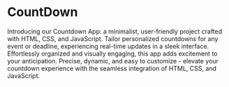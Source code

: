 # CountDown  
Introducing our Countdown App: a minimalist, user-friendly project crafted with HTML, CSS, and JavaScript. Tailor personalized countdowns for any event or deadline, experiencing real-time updates in a sleek interface. Effortlessly organized and visually engaging, this app adds excitement to your anticipation. Precise, dynamic, and easy to customize - elevate your countdown experience with the seamless integration of HTML, CSS, and JavaScript.

